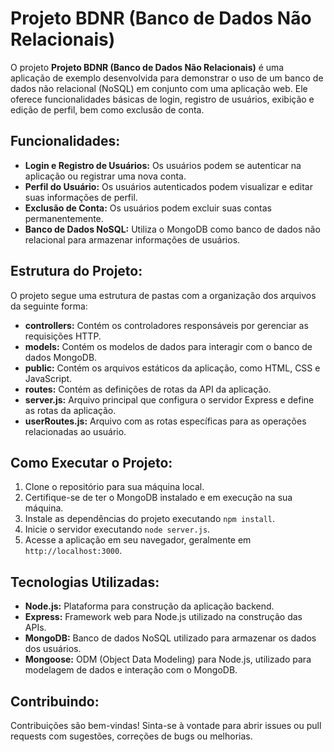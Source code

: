 # Projeto BDNR (Banco de Dados Não Relacionais)

O projeto **Projeto BDNR (Banco de Dados Não Relacionais)** é uma aplicação de exemplo desenvolvida para demonstrar o uso de um banco de dados não relacional (NoSQL) em conjunto com uma aplicação web. Ele oferece funcionalidades básicas de login, registro de usuários, exibição e edição de perfil, bem como exclusão de conta.

## Funcionalidades:

- **Login e Registro de Usuários:** Os usuários podem se autenticar na aplicação ou registrar uma nova conta.
- **Perfil do Usuário:** Os usuários autenticados podem visualizar e editar suas informações de perfil.
- **Exclusão de Conta:** Os usuários podem excluir suas contas permanentemente.
- **Banco de Dados NoSQL:** Utiliza o MongoDB como banco de dados não relacional para armazenar informações de usuários.

## Estrutura do Projeto:

O projeto segue uma estrutura de pastas com a organização dos arquivos da seguinte forma:

- **controllers:** Contém os controladores responsáveis por gerenciar as requisições HTTP.
- **models:** Contém os modelos de dados para interagir com o banco de dados MongoDB.
- **public:** Contém os arquivos estáticos da aplicação, como HTML, CSS e JavaScript.
- **routes:** Contém as definições de rotas da API da aplicação.
- **server.js:** Arquivo principal que configura o servidor Express e define as rotas da aplicação.
- **userRoutes.js:** Arquivo com as rotas específicas para as operações relacionadas ao usuário.

## Como Executar o Projeto:

1. Clone o repositório para sua máquina local.
2. Certifique-se de ter o MongoDB instalado e em execução na sua máquina.
3. Instale as dependências do projeto executando `npm install`.
4. Inicie o servidor executando `node server.js`.
5. Acesse a aplicação em seu navegador, geralmente em `http://localhost:3000`.

## Tecnologias Utilizadas:

- **Node.js:** Plataforma para construção da aplicação backend.
- **Express:** Framework web para Node.js utilizado na construção das APIs.
- **MongoDB:** Banco de dados NoSQL utilizado para armazenar os dados dos usuários.
- **Mongoose:** ODM (Object Data Modeling) para Node.js, utilizado para modelagem de dados e interação com o MongoDB.

## Contribuindo:

Contribuições são bem-vindas! Sinta-se à vontade para abrir issues ou pull requests com sugestões, correções de bugs ou melhorias.
